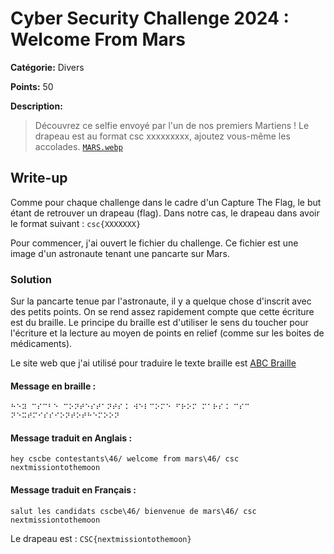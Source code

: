 # Cyber Security Challenge 2024 : Welcome From Mars

**Catégorie:** Divers

**Points:** 50

**Description:** 

> Découvrez ce selfie envoyé par l'un de nos premiers Martiens !
> Le drapeau est au format csc xxxxxxxxx, ajoutez vous-même les accolades.
> [`MARS.webp`](MARS.webp)

## Write-up
Comme pour chaque challenge dans le cadre d'un Capture The Flag, le but étant de retrouver un drapeau (flag). Dans notre cas, le drapeau dans avoir le format suivant : `csc{XXXXXXX}`

Pour commencer, j'ai ouvert le fichier du challenge. Ce fichier est une image d'un astronaute tenant une pancarte sur Mars.

### Solution
Sur la pancarte tenue par l'astronaute, il y a quelque chose d'inscrit avec des petits points. On se rend assez rapidement compte que cette écriture est du braille. Le principe du braille est d'utiliser le sens du toucher pour l'écriture et la lecture au moyen de points en relief (comme sur les boites de médicaments). 

Le site web que j'ai utilisé pour traduire le texte braille est [ABC Braille](https://abcbraille.com/braille)
#### Message en braille :
```
⠓⠑⠽ ⠉⠎⠉⠃⠑ ⠉⠕⠝⠞⠑⠎⠞⠁⠝⠞⠎⠨ ⠺⠑⠇⠉⠕⠍⠑ ⠋⠗⠕⠍ ⠍⠁⠗⠎⠨ ⠉⠎⠉ ⠝⠑⠭⠞⠍⠊⠎⠎⠊⠕⠝⠞⠕⠞⠓⠑⠍⠕⠕⠝
```

#### Message traduit en Anglais :
```
hey cscbe contestants\46/ welcome from mars\46/ csc nextmissiontothemoon
```

#### Message traduit en Français :
```
salut les candidats cscbe\46/ bienvenue de mars\46/ csc nextmissiontothemoon
```

Le drapeau est : `CSC{nextmissiontothemoon}`
